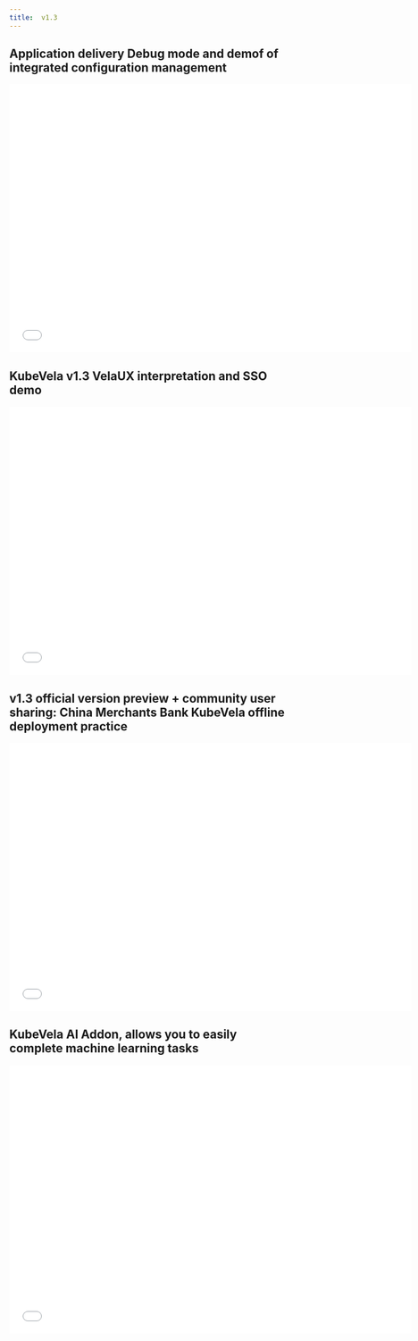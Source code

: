 ```yaml
---
title:  v1.3
---
```


## Application delivery Debug mode and demof of integrated configuration management

<iframe height="480" width="720" src="//player.bilibili.com/player.html?aid=510834000&bvid=BV1vu411y7ec&cid=580423623&page=1&high_quality=1" scrolling="no" border="0" frameborder="no" framespacing="0" allowfullscreen="true"> </iframe>

## KubeVela v1.3 VelaUX interpretation and SSO demo

<iframe height="480" width="720" src="//player.bilibili.com/player.html?aid=725665355&bvid=BV1ES4y1Y73C&cid=574827423&page=1&high_quality=1" scrolling="no" border="0" frameborder="no" framespacing="0" allowfullscreen="true"> </iframe>

## v1.3 official version preview + community user sharing: China Merchants Bank KubeVela offline deployment practice

<iframe height="480" width="720" src="//player.bilibili.com/player.html?aid=895035527&bvid=BV1zP4y1T7gM&cid=557352413&page=1&high_quality=1" scrolling="no" border="0" frameborder="no" framespacing="0" allowfullscreen="true"> </iframe>

## KubeVela AI Addon, allows you to easily complete machine learning tasks

<iframe height="480" width="720" src="//player.bilibili.com/player.html?aid=467044855&bvid=BV1XL411N7YM&cid=544981305&page=1&high_quality=1" scrolling="no" border="0" frameborder="no" framespacing="0" allowfullscreen="true"> </iframe>